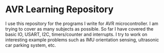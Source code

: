 # AVR Learning Repository

I use this repository for the programs I write for AVR microcontroller. I am trying to cover as many subjects as possible. So far I have covered the basic IO, USART, I2C, timers/counter and interrupts. I try to work on interesting example problems such as IMU orientation sensing, ultrasonic car parking system, etc.
